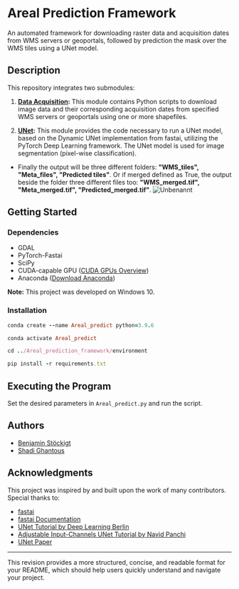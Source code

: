 # Areal Prediction Framework

An automated framework for downloading raster data and acquisition dates from WMS servers or geoportals, followed by prediction the mask over the WMS tiles using a UNet model.

## Description

This repository integrates two submodules:

1. **[Data Acquisition](https://github.com/LUP-LuftbildUmweltPlanung/Data_acquisition):** This module contains Python scripts to download image data and their corresponding acquisition dates from specified WMS servers or geoportals using one or more shapefiles.

2. **[UNet](https://arxiv.org/abs/1505.04597):** This module provides the code necessary to run a UNet model, based on the Dynamic UNet implementation from fastai, utilizing the PyTorch Deep Learning framework. The UNet model is used for image segmentation (pixel-wise classification).

   
* Finally the output will be three different folders: **"WMS_tiles", "Meta_files", "Predicted tiles"**.
Or if merged defined as True, the output beside the folder three different files too:  **"WMS_merged.tif", "Meta_merged.tif", "Predicted_merged.tif"**.
![Unbenannt](https://github.com/user-attachments/assets/bbb1a98e-c121-4a00-b561-e871cd316373)


## Getting Started

### Dependencies

- GDAL
- PyTorch-Fastai
- SciPy
- CUDA-capable GPU ([CUDA GPUs Overview](https://developer.nvidia.com/cuda-gpus))
- Anaconda ([Download Anaconda](https://www.anaconda.com/products/distribution))

**Note:** This project was developed on Windows 10.

### Installation
```ruby
conda create --name Areal_predict python=3.9.6
```
```ruby
conda activate Areal_predict
```
```ruby
cd ../Areal_prediction_framework/environment
```
```ruby
pip install -r requirements.txt
```

## Executing the Program

Set the desired parameters in `Areal_predict.py` and run the script.

## Authors

- [Benjamin Stöckigt](https://github.com/benjaminstoeckigt)
- [Shadi Ghantous](https://github.com/Shadiouss)

## Acknowledgments

This project was inspired by and built upon the work of many contributors. Special thanks to:

- [fastai](https://www.fast.ai/)
- [fastai Documentation](https://docs.fast.ai/)
- [UNet Tutorial by Deep Learning Berlin](https://deeplearning.berlin/satellite%20imagery/computer%20vision/fastai/2021/02/17/Building-Detection-SpaceNet7.html)
- [Adjustable Input-Channels UNet Tutorial by Navid Panchi](https://github.com/navidpanchi/N-Channeled-Input-UNet-Fastai/blob/master/N-Channeled-Input-UNet%20.ipynb)
- [UNet Paper](https://arxiv.org/abs/1505.04597)

---

This revision provides a more structured, concise, and readable format for your README, which should help users quickly understand and navigate your project.
